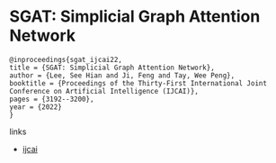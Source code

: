 # SGAT: Simplicial Graph Attention Network

```
@inproceedings{sgat_ijcai22,
title = {SGAT: Simplicial Graph Attention Network},
author = {Lee, See Hian and Ji, Feng and Tay, Wee Peng},
booktitle = {Proceedings of the Thirty-First International Joint Conference on Artificial Intelligence (IJCAI)},
pages = {3192--3200},
year = {2022}
}
```

links
- [ijcai](https://www.ijcai.org/Proceedings/2022/443)
